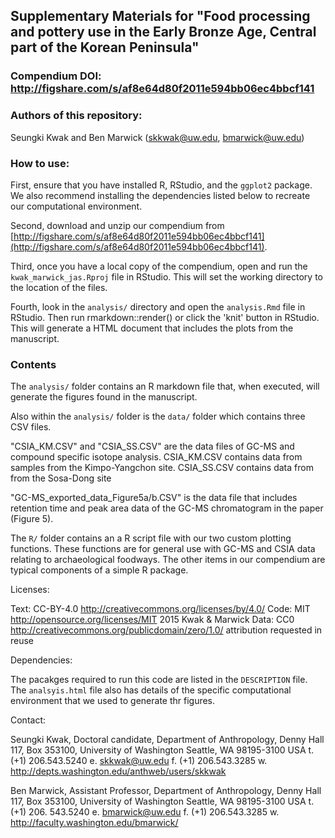 ## Supplementary Materials for "Food processing and pottery use in the Early Bronze Age, Central part of the Korean Peninsula"

### Compendium DOI: http://figshare.com/s/af8e64d80f2011e594bb06ec4bbcf141

### Authors of this repository:
Seungki Kwak and Ben Marwick (skkwak@uw.edu, bmarwick@uw.edu)

### How to use:

First, ensure that you have installed R, RStudio, and the `ggplot2` package. We also recommend installing the dependencies listed below to recreate our computational environment. 

Second, download and unzip our compendium from [http://figshare.com/s/af8e64d80f2011e594bb06ec4bbcf141](http://figshare.com/s/af8e64d80f2011e594bb06ec4bbcf141).

Third, once you have a local copy of the compendium, open and run the `kwak_marwick_jas.Rproj` file in RStudio. This will set the working directory to the location of the files.

Fourth, look in the `analysis/` directory and open the `analysis.Rmd` file in RStudio. Then run rmarkdown::render() or click the 'knit' button in RStudio. This will generate a HTML document that includes the plots from the manuscript. 

### Contents

The `analysis/` folder contains an R markdown file that, when executed, will generate the figures found in the manuscript.

Also within the `analysis/` folder is the `data/` folder which contains three CSV files. 

"CSIA_KM.CSV" and "CSIA_SS.CSV" are the data files of GC-MS and compound specific isotope analysis. CSIA_KM.CSV contains data from samples from the Kimpo-Yangchon site. CSIA_SS.CSV contains data from  from the Sosa-Dong site

"GC-MS_exported_data_Figure5a/b.CSV" is the data file that includes retention time and peak area data of the GC-MS chromatogram in the paper (Figure 5).

The `R/` folder contains an a R script file with our two custom plotting functions. These functions are for general use with GC-MS and CSIA data relating to archaeological foodways. The other items in our compendium are typical components of a simple R package. 

Licenses:

Text: CC-BY-4.0 http://creativecommons.org/licenses/by/4.0/
Code: MIT http://opensource.org/licenses/MIT 2015 Kwak & Marwick
Data: CC0 http://creativecommons.org/publicdomain/zero/1.0/ attribution requested in reuse

Dependencies:

The pacakges required to run this code are listed in the `DESCRIPTION` file. The `analsyis.html` file also has details of the specific computational environment that we used to generate thr figures.

Contact:

Seungki Kwak, Doctoral candidate, Department of Anthropology, Denny Hall 117, Box 353100, University of Washington Seattle, WA 98195-3100 USA
t. (+1) 206.543.5240 e. skkwak@uw.edu f. (+1) 206.543.3285 w. http://depts.washington.edu/anthweb/users/skkwak

Ben Marwick, Assistant Professor, Department of Anthropology, Denny Hall 117, Box 353100, University of Washington Seattle, WA 98195-3100 USA
t. (+1) 206. 543.5240 e. bmarwick@uw.edu f. (+1) 206.543.3285 w. http://faculty.washington.edu/bmarwick/
